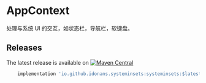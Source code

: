 AppContext
==========
处理与系统 UI 的交互，如状态栏，导航栏，软键盘。

Releases
--------
The latest release is available on [![Maven Central](https://img.shields.io/maven-central/v/io.github.idonans.systeminsets/systeminsets.svg?label=Maven%20Central)](https://search.maven.org/artifact/io.github.idonans.systeminsets/systeminsets)

```groovy
    implementation 'io.github.idonans.systeminsets:systeminsets:$latestVersion'
```
